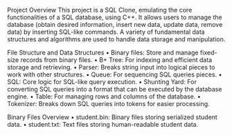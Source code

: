 Project Overview
This project is a SQL Clone, emulating the core functionalities of a SQL database, using C++. It allows users to manage the database (obtain desired information, insert new data, update data, remove data) by inserting SQL-like commands. A variety of fundamental data structures and algorithms are used to handle data storage and manipulation. 

File Structure and Data Structures
•	Binary files: Store and manage fixed-size records from binary files.
•	B+ Tree: For indexing and efficient data storage and retrieving.
•	Parser: Breaks string input into logical pieces to work with other structures.
•	Queue: For sequencing SQL queries pieces.
•	SQL: Core logic for SQL-like query execution.
•	Shunting Yard: For converting SQL queries into a format that can be executed by the database engine.
•	Table: For managing rows and columns of the database.
•	Tokenizer: Breaks down SQL queries into tokens for easier processing.

Binary Files Overview
•	student.bin: Binary files storing serialized student data.
•	student.txt: Text files storing human-readable student data.
